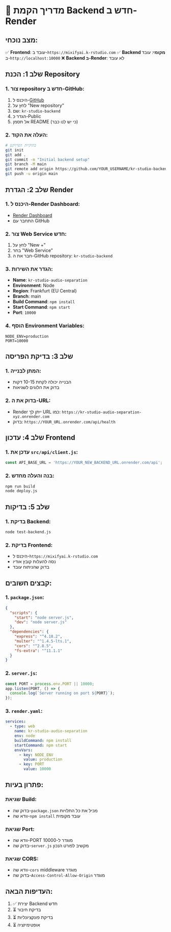# 🚀 מדריך הקמת Backend חדש ב-Render

## מצב נוכחי:
✅ **Frontend**: עובד ב-`https://mixifyai.k-rstudio.com`
✅ **Backend מקומי**: עובד ב-`http://localhost:10000`
❌ **Backend ב-Render**: לא עובד

## שלב 1: הכנת Repository

### 1. צור repository חדש ב-GitHub:
1. היכנס ל-[GitHub](https://github.com)
2. לחץ על "New repository"
3. שם: `kr-studio-backend`
4. הגדר כ-Public
5. אל תסמן README (כי יש לנו כבר)

### 2. העלה את הקוד:
```bash
# בתיקיית הפרויקט
git init
git add .
git commit -m "Initial backend setup"
git branch -M main
git remote add origin https://github.com/YOUR_USERNAME/kr-studio-backend.git
git push -u origin main
```

## שלב 2: הגדרת Render

### 1. היכנס ל-Render Dashboard:
- [Render Dashboard](https://dashboard.render.com)
- התחבר עם GitHub

### 2. צור Web Service חדש:
1. לחץ על "New +"
2. בחר "Web Service"
3. חבר את ה-GitHub repository: `kr-studio-backend`

### 3. הגדר את השירות:
- **Name**: `kr-studio-audio-separation`
- **Environment**: Node
- **Region**: Frankfurt (EU Central)
- **Branch**: main
- **Build Command**: `npm install`
- **Start Command**: `npm start`
- **Port**: `10000`

### 4. הוסף Environment Variables:
```
NODE_ENV=production
PORT=10000
```

## שלב 3: בדיקת הפריסה

### 1. המתן לבנייה:
- הבנייה יכולה לקחת 10-15 דקות
- בדוק את הלוגים לשגיאות

### 2. בדוק את ה-URL:
- Render ייתן לך URL כמו: `https://kr-studio-audio-separation-xyz.onrender.com`
- בדוק: `https://YOUR_URL.onrender.com/api/health`

## שלב 4: עדכון Frontend

### 1. עדכן את `src/api/client.js`:
```javascript
const API_BASE_URL = 'https://YOUR_NEW_BACKEND_URL.onrender.com/api';
```

### 2. בנה והעלה מחדש:
```bash
npm run build
node deploy.js
```

## שלב 5: בדיקות

### 1. בדיקת Backend:
```bash
node test-backend.js
```

### 2. בדיקת Frontend:
- היכנס ל-`https://mixifyai.k-rstudio.com`
- נסה להעלות קובץ אודיו
- בדוק שהניתוח עובד

## קבצים חשובים:

### 1. `package.json`:
```json
{
  "scripts": {
    "start": "node server.js",
    "dev": "node server.js"
  },
  "dependencies": {
    "express": "^4.18.2",
    "multer": "^1.4.5-lts.1",
    "cors": "^2.8.5",
    "fs-extra": "^11.1.1"
  }
}
```

### 2. `server.js`:
```javascript
const PORT = process.env.PORT || 10000;
app.listen(PORT, () => {
  console.log(`Server running on port ${PORT}`);
});
```

### 3. `render.yaml`:
```yaml
services:
  - type: web
    name: kr-studio-audio-separation
    env: node
    buildCommand: npm install
    startCommand: npm start
    envVars:
      - key: NODE_ENV
        value: production
      - key: PORT
        value: 10000
```

## פתרון בעיות:

### שגיאת Build:
- בדוק שה-`package.json` מכיל את כל התלויות
- וודא שה-`npm install` עובד מקומית

### שגיאת Port:
- וודא שה-PORT מוגדר ל-10000
- בדוק שה-`server.js` מקשיב לפורט הנכון

### שגיאת CORS:
- וודא שה-`cors` middleware מוגדר
- בדוק שה-`Access-Control-Allow-Origin` מוגדר

## העדיפות הבאה:
1. ✅ יצירת Backend חדש
2. ⏳ בדיקת חיבור
3. ⏳ בדיקת פונקציונליות
4. ⏳ אופטימיזציה 